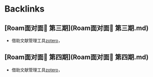 
# Backlinks
## [Roam面对面🍜 第三期](Roam面对面🍜 第三期.md)
- 借助文献管理工具[zotero](zotero.md)，

## [Roam面对面🍜 第四期](Roam面对面🍜 第四期.md)
- 借助文献管理工具[zotero](zotero.md)，

